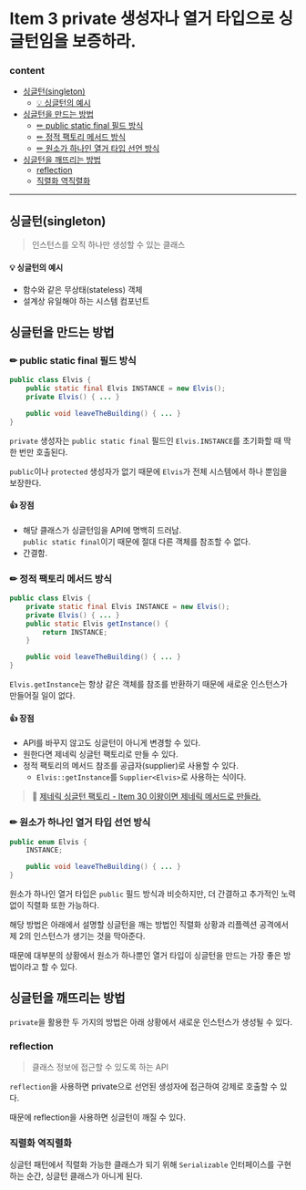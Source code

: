 # Item 3 private 생성자나 열거 타입으로 싱글턴임을 보증하라.
### content
  - [싱글턴(singleton)](#싱글턴singleton)
      - [💡 싱글턴의 예시](#-싱글턴의-예시)
  - [싱글턴을 만드는 방법](#싱글턴을-만드는-방법)
    - [✏ public static final 필드 방식](#-public-static-final-필드-방식)
    - [✏ 정적 팩토리 메서드 방식](#-정적-팩토리-메서드-방식)
    - [✏ 원소가 하나인 열거 타입 선언 방식](#-원소가-하나인-열거-타입-선언-방식)
  - [싱글턴을 깨뜨리는 방법](#싱글턴을-깨뜨리는-방법)
    - [reflection](#reflection)
    - [직렬화 역직렬화](#직렬화-역직렬화)

---
## 싱글턴(singleton)
> 인스턴스를 오직 하나만 생성할 수 있는 클래스

#### 💡 싱글턴의 예시
- 함수와 같은 무상태(stateless) 객체
- 설계상 유일해야 하는 시스템 컴포넌트

## 싱글턴을 만드는 방법
### ✏ public static final 필드 방식

```java
public class Elvis {
    public static final Elvis INSTANCE = new Elvis();
    private Elvis() { ... }

    public void leaveTheBuilding() { ... }
}
```
`private` 생성자는 `public static final` 필드인 `Elvis.INSTANCE`를 초기화할 때 딱 한 번만 호출된다.

`public`이나 `protected` 생성자가 없기 때문에 `Elvis`가 전체 시스템에서 하나 뿐임을 보장한다.

#### 👍 장점
- 해당 클래스가 싱글턴임을 API에 명백히 드러남.<br>
  `public static final`이기 때문에 절대 다른 객체를 참조할 수 없다.
- 간결함.

### ✏ 정적 팩토리 메서드 방식
```java
public class Elvis {
    private static final Elvis INSTANCE = new Elvis();
    private Elvis() { ... }
    public static Elvis getInstance() {
        return INSTANCE;
    }

    public void leaveTheBuilding() { ... }
}
```
`Elvis.getInstance`는 항상 같은 객체를 참조를 반환하기 때문에 새로운 인스턴스가 만들어질 일이 없다.

#### 👍 장점
- API를 바꾸지 않고도 싱글턴이 아니게 변경할 수 있다.
- 원한다면 제네릭 싱글턴 팩토리로 만들 수 있다.
- 정적 팩토리의 메서드 참조를 공급자(supplier)로 사용할 수 있다.
  - `Elvis::getInstance`를 `Supplier<Elvis>`로 사용하는 식이다.

> 📌 [제네릭 싱글턴 팩토리 - Item 30 이왕이면 제네릭 메서드로 만들라.]()

### ✏ 원소가 하나인 열거 타입 선언 방식
```java
public enum Elvis {
    INSTANCE;

    public void leaveTheBuilding() { ... }
}
```

원소가 하나인 열거 타입은 `public` 필드 방식과 비슷하지만, 더 간결하고 추가적인 노력 없이 직렬화 또한 가능하다.

해당 방법은 아래에서 설명할 싱글턴을 깨는 방법인 직렬화 상황과 리플렉션 공격에서 제 2의 인스턴스가 생기는 것을 막아준다.

때문에 대부분의 상황에서 원소가 하나뿐인 열거 타입이 싱글턴을 만드는 가장 좋은 방법이라고 할 수 있다.

## 싱글턴을 깨뜨리는 방법
`private`을 활용한 두 가지의 방법은 아래 상황에서 새로운 인스턴스가 생성될 수 있다.

### reflection
> 클래스 정보에 접근할 수 있도록 하는 API

`reflection`을 사용하면 private으로 선언된 생성자에 접근하여 강제로 호출할 수 있다.

때문에 reflection을 사용하면 싱글턴이 깨질 수 있다.

### 직렬화 역직렬화
싱글턴 패턴에서 직렬화 가능한 클래스가 되기 위해 `Serializable` 인터페이스를 구현하는 순간, 싱글턴 클래스가 아니게 된다.